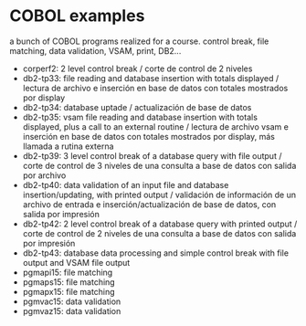 # COBOL examples
a bunch of COBOL programs realized for a course. control break, file matching, data validation, VSAM, print, DB2...

- corperf2: 2 level control break / corte de control de 2 niveles
- db2-tp33: file reading and database insertion with totals displayed / lectura de archivo e inserción en base de datos con totales mostrados por display
- db2-tp34: database uptade / actualización de base de datos
- db2-tp35: vsam file reading and database insertion with totals displayed, plus a call to an external routine / lectura de archivo vsam e inserción en base de datos con totales mostrados por display, más llamada a rutina externa
- db2-tp39: 3 level control break of a database query with file output / corte de control de 3 niveles de una consulta a base de datos con salida por archivo
- db2-tp40: data validation of an input file and database insertion/updating, with printed output / validación de información de un archivo de entrada e inserción/actualización de base de datos, con salida por impresión
- db2-tp42: 2 level control break of a database query with printed output / corte de control de 2 niveles de una consulta a base de datos con salida por impresión
- db2-tp43: database data processing and simple control break with file output and VSAM file output
- pgmapi15: file matching
- pgmaps15: file matching
- pgmapx15: file matching
- pgmvac15: data validation
- pgmvaz15: data validation
